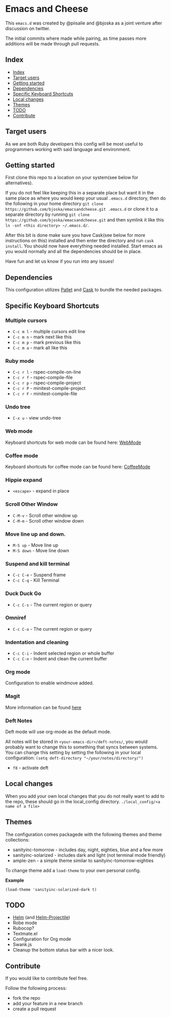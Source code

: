 # Emacs and Cheese

This `emacs.d` was created by @piisalie and @bjoska as a joint venture after discussion on twitter.

The initial commits where made while pairing, as time passes more additions will be made through pull requests.

## Index

- [Index](#index)
- [Target users](#target-users)
- [Getting started](#getting-started)
- [Dependencies](#dependencies)
- [Specific Keyboard Shortcuts](#specific-keyboard-shortcuts)
- [Local changes](#local-changes)
- [Themes](#themes)
- [TODO](#todo)
- [Contribute](#contribute)

## Target users

As we are both Ruby developers this config will be most useful to programmers working with said language and environment.

## Getting started

First clone this repo to a location on your system(see below for alternatives).

If you do not feel like keeping this in a separate place but want it in the same place as where you would keep your usual `.emacs.d` directory, then do the following in your home directory `git clone https://github.com/bjoska/emacsandcheese.git .emacs.d` or clone it to a separate directory by running `git clone https://github.com/bjoska/emacsandcheese.git` and then symlink it like this `ln -snf <this directory> ~/.emacs.d/`.

After this bit is done make sure you have Cask(see below for more instructions on this) installed and then enter the directory and run `cask install`. You should now have everything needed installed. Start emacs as you would normally and all the dependencies should be in place.

Have fun and let us know if you run into any issues!

## Dependencies

This configuration utilizes [Pallet](https://github.com/rdallasgray/pallet) and [Cask](https://github.com/cask/cask) to bundle the needed packages.

## Specific Keyboard Shortcuts

### Multiple cursors

- `C-c m l` - multiple cursors edit line
- `C-c m n` - mark next like this
- `C-c m p` - mark previous like this
- `C-c m a` - mark all like this

### Ruby mode

- `C-c r l` - rspec-compile-on-line
- `C-c r f` - rspec-compile-file
- `C-c r p` - rspec-compile-project
- `C-c r P` - minitest-compile-project
- `C-c r F` - minitest-compile-file

### Undo tree

- `C-x u` - view undo-tree

### Web mode

Keyboard shortcuts for web mode can be found here:
[WebMode](http://web-mode.org/)

### Coffee mode

Keyboard shortcuts for coffee mode can be found here:
[CoffeeMode](https://github.com/defunkt/coffee-mode#default-key-bindings)

### Hippie expand

- `<escape>` - expand in place

### Scroll Other Window

- `C-M-v` - Scroll other window up
- `C-M-m` - Scroll other window down

### Move line up and down.

- `M-S up` - Move line up
- `M-S down` - Move line down

### Suspend and kill terminal

- `C-c C-e` - Suspend frame
- `C-c C-q` - Kill Terminal

### Duck Duck Go

- `C-c C-s` - The current region or query

### Omniref

- `C-c C-o` - The current region or query

### Indentation and cleaning

- `C-c C-i` - Indent selected region or whole buffer
- `C-c C-n` - Indent and clean the current buffer

### Org mode

Configuration to enable windmove added.

### Magit

More information can be found [here](https://github.com/magit/magit)

### Deft Notes

Deft mode will use org-mode as the default mode.

All notes will be stored in `<your-emacs-dir>/deft-notes/`, you would
probably want to change this to something that syncs between systems.
You can change this setting by setting the following in your local configuration:
`(setq deft-directory "~/your/notes/directory/")`

- `f8` - activate deft

## Local changes

When you add your own local changes that you do not really want to add to the repo, these should go in the local_config directory.
`./local_config/<a name of a file>`

## Themes

The configuration comes packagede with the following themes and theme collections:
- sanityinc-tomorrow - includes day, night, eighties, blue and a few more
- sanityinc-solarized - includes dark and light (not terminal mode friendly)
- ample-zen - a simple theme similar to sanityinc-tomorrow-eighties

To change theme add a `load-theme` to your own personal config.

**Example**

```elisp
(load-theme 'sanityinc-solarized-dark t)
```

## TODO

- [Helm](https://github.com/emacs-helm/helm) (and [Helm-Projectile](https://github.com/bbatsov/projectile#helm-integration))
- Robe mode
- Rubocop?
- Textmate.el
- Configuration for Org mode
- Swank.js
- Cleanup the bottom status bar with a nicer look.

## Contribute

If you would like to contribute feel free.

Follow the following process:

- fork the repo
- add your feature in a new branch
- create a pull request
